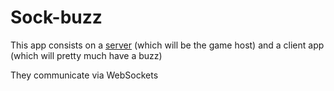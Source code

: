 # Sock-buzz

This app consists on a [server](./server) (which will be the game host) and a client app (which will pretty much have a buzz)

They communicate via WebSockets